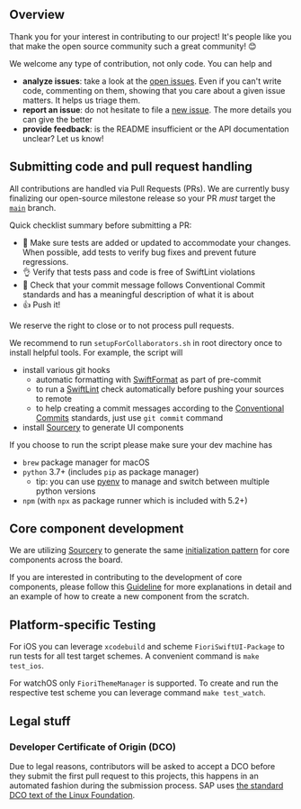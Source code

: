 ## Overview

Thank you for your interest in contributing to our project! It's people like you that make the open source community such a great community! 😊

We welcome any type of contribution, not only code. You can help and 
- **analyze issues**: take a look at the [open issues](https://github.com/SAP/cloud-sdk-ios-fiori/issues?state=open). Even if you can't write code, commenting on them, showing that you care about a given issue matters. It helps us triage them.
- **report an issue**: do not hesitate to file a  [new issue](https://github.com/SAP/cloud-sdk-ios-fiori/issues/new). The more details you can give the better
- **provide feedback**: is the README insufficient or the API documentation unclear? Let us know!

## Submitting code and pull request handling

All contributions are handled via Pull Requests (PRs). We are currently busy finalizing our open-source milestone release so your PR _must_ target the [`main`](https://github.com/SAP/cloud-sdk-ios-fiori/tree/main) branch.

Quick checklist summary before submitting a PR:

* 🔎 Make sure tests are added or updated to accommodate your changes. When possible, add tests to verify bug fixes and prevent future regressions.
* 👌 Verify that tests pass and code is free of SwiftLint violations 
* 📖 Check that your commit message follows Conventional Commit standards and has a meaningful description of what it is about
* 👍 Push it!

We reserve the right to close or to not process pull requests.

We recommend to run `setupForCollaborators.sh` in root directory once to install helpful tools. For example, the script will
- install various git hooks
  - automatic formatting with [SwiftFormat](https://github.com/nicklockwood/SwiftFormat) as part of pre-commit
  - to run a [SwiftLint](https://github.com/realm/SwiftLint) check automatically before pushing your sources to remote
  - to help creating a commit messages according to the [Conventional Commits](https://www.conventionalcommits.org/en/v1.0.0/) standards, just use `git commit` command
- install [Sourcery](https://github.com/krzysztofzablocki/Sourcery/) to generate UI components

If you choose to run the script please make sure your dev machine has
- `brew` package manager for macOS
- `python` 3.7+ (includes `pip` as package manager)
  - tip: you can use [pyenv](https://github.com/pyenv/pyenv) to manage and switch between multiple python versions
- `npm` (with `npx` as package runner which is included with 5.2+)

## Core component development

We are utilizing [Sourcery](https://github.com/krzysztofzablocki/Sourcery) to generate the same [initialization pattern](./GeneratedComponentConcepts.md) for core components across the board. 

If you are interested in contributing to the development of core components, please follow this [Guideline](./CoreComponentGeneration.md) for more explanations in detail and an example of how to create a new component from the scratch.

## Platform-specific Testing

For iOS you can leverage `xcodebuild` and scheme `FioriSwiftUI-Package` to run tests for all test target schemes. A convenient command is `make test_ios`. 

For watchOS only `FioriThemeManager` is supported. To create and run the respective test scheme you can leverage command `make test_watch`.

## Legal stuff

### Developer Certificate of Origin (DCO)

Due to legal reasons, contributors will be asked to accept a DCO before they submit the first pull request to this projects, this happens in an automated fashion during the submission process. SAP uses [the standard DCO text of the Linux Foundation](https://developercertificate.org/).
